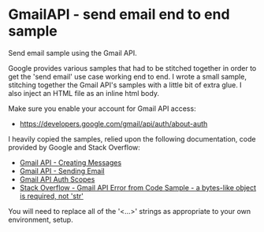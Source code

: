 # GmailAPI - send email end to end sample

Send email sample using the Gmail API.

Google provides various samples that had to be stitched together in order to get the 'send email' use case working end to end. I wrote a small sample, stitching together the Gmail API's samples with a little bit of extra glue. I also inject an HTML file as an inline html body.

Make sure you enable your account for Gmail API access: 
 * https://developers.google.com/gmail/api/auth/about-auth

I heavily copied the samples, relied upon the following documentation, code provided by Google and Stack Overflow:
* [Gmail API - Creating Messages](https://developers.google.com/gmail/api/guides/sending#creating_messages)
* [Gmail API - Sending Email](https://developers.google.com/gmail/api/guides/sending)
* [Gmail API Auth Scopes](https://developers.google.com/gmail/api/auth/scopes)
* [Stack Overflow - Gmail API Error from Code Sample - a bytes-like object is required, not 'str'](https://stackoverflow.com/questions/43352496/gmail-api-error-from-code-sample-a-bytes-like-object-is-required-not-str)

You will need to replace all of the '<...>' strings as appropriate to your own environment, setup.
